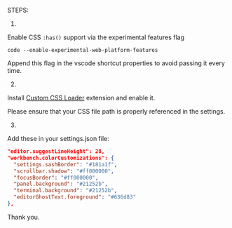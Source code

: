 STEPS:

1.
Enable CSS `:has()` support via the experimental features flag

  `code --enable-experimental-web-platform-features`

Append this flag in the vscode shortcut properties to avoid passing it every time.

2.
Install [Custom CSS Loader](https://marketplace.visualstudio.com/items?itemName=be5invis.vscode-custom-css) extension and enable it.  

Please ensure that your CSS file path is properly referenced in the settings.

3.
Add these in your settings.json file:

```json
"editor.suggestLineHeight": 28,
"workbench.colorCustomizations": {
  "settings.sashBorder": "#181a1f",
  "scrollbar.shadow": "#ff000000",
  "focusBorder": "#ff000000",
  "panel.background": "#21252b",
  "terminal.background": "#21252b",
  "editorGhostText.foreground": "#636d83"
},
```

Thank you.

